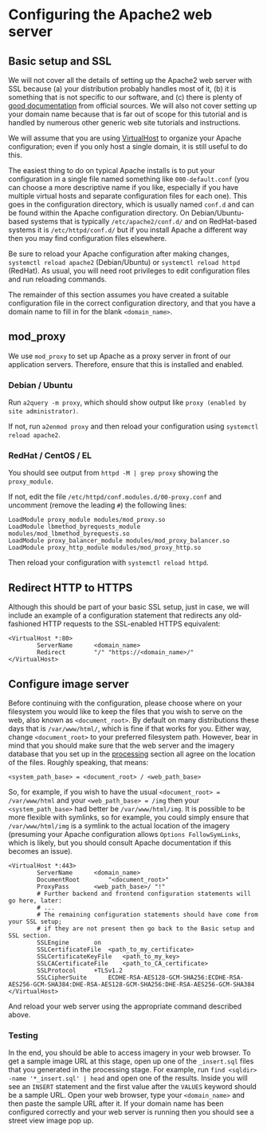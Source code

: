 # Configuring the Apache2 web server

## Basic setup and SSL

We will not cover all the details of setting up the Apache2 web server with SSL because (a) your distribution probably handles most of it, (b) it is something that is not specific to our software, and (c) there is plenty of [good documentation](https://httpd.apache.org/docs/2.4/ssl/ssl_howto.html) from official sources. We will also not cover setting up your domain name because that is far out of scope for this tutorial and is handled by numerous other generic web site tutorials and instructions.

We will assume that you are using [VirtualHost](https://httpd.apache.org/docs/2.4/vhosts/) to organize your Apache configuration; even if you only host a single domain, it is still useful to do this.

The easiest thing to do on typical Apache installs is to put your configuration in a single file named something like `000-default.conf` (you can choose a more descriptive name if you like, especially if you have multiple virtual hosts and separate configuration files for each one). This goes in the configuration directory, which is usually named `conf.d` and can be found within the Apache configuration directory. On Debian/Ubuntu-based systems that is typically `/etc/apache2/conf.d/` and on RedHat-based systems it is `/etc/httpd/conf.d/` but if you install Apache a different way then you may find configuration files elsewhere.

Be sure to reload your Apache configuration after making changes, `systemctl reload apache2` (Debian/Ubuntu) or `systemctl reload httpd` (RedHat). As usual, you will need root privileges to edit configuration files and run reloading commands.

The remainder of this section assumes you have created a suitable configuration file in the correct configuration directory, and that you have a domain name to fill in for the blank `<domain_name>`.

## mod_proxy

We use `mod_proxy` to set up Apache as a proxy server in front of our application servers. Therefore, ensure that this is installed and enabled.

### Debian / Ubuntu

Run `a2query -m proxy`, which should show output like `proxy (enabled by site administrator)`.

If not, run `a2enmod proxy` and then reload your configuration using `systemctl reload apache2`.

### RedHat / CentOS / EL
You should see output from `httpd -M | grep proxy` showing the `proxy_module`.

If not, edit the file `/etc/httpd/conf.modules.d/00-proxy.conf` and uncomment (remove the leading `#`) the following lines:

    LoadModule proxy_module modules/mod_proxy.so
    LoadModule lbmethod_byrequests_module modules/mod_lbmethod_byrequests.so
    LoadModule proxy_balancer_module modules/mod_proxy_balancer.so
    LoadModule proxy_http_module modules/mod_proxy_http.so

Then reload your configuration with `systemctl reload httpd`.

## Redirect HTTP to HTTPS

Although this should be part of your basic SSL setup, just in case, we will include an example of a configuration statement that redirects any old-fashioned HTTP requests to the SSL-enabled HTTPS equivalent:

    <VirtualHost *:80>
            ServerName		<domain_name>
            Redirect		"/" "https://<domain_name>/"
    </VirtualHost>

## Configure image server

Before continuing with the configuration, please choose where on your filesystem you would like to keep the files that you wish to serve on the web, also known as `<document_root>`. By default on many distributions these days that is `/var/www/html/`, which is fine if that works for you. Either way, change `<document_root>` to your preferred filesystem path. However, bear in mind that you should make sure that the web server and the imagery database that you set up in the [processing](processing.md) section all agree on the location of the files. Roughly speaking, that means:

    <system_path_base> = <document_root> / <web_path_base>

So, for example, if you wish to have the usual `<document_root> = /var/www/html` and your `<web_path_base> = /img` then your `<system_path_base>` had better be `/var/www/html/img`. It is possible to be more flexible with symlinks, so for example, you could simply ensure that `/var/www/html/img` is a symlink to the actual location of the imagery (presuming your Apache configuration allows `Options FollowSymLinks`, which is likely, but you should consult Apache documentation if this becomes an issue).

    <VirtualHost *:443>
            ServerName		<domain_name>
            DocumentRoot        "<document_root>"
            ProxyPass		<web_path_base>/ "!"
            # Further backend and frontend configuration statements will go here, later:
            # ...
            # The remaining configuration statements should have come from your SSL setup;
            # if they are not present then go back to the Basic setup and SSL section.
            SSLEngine		on
            SSLCertificateFile	<path_to_my_certificate>
            SSLCertificateKeyFile	<path_to_my_key>
            SSLCACertificateFile	<path_to_CA_certificate>
            SSLProtocol		+TLSv1.2
            SSLCipherSuite      ECDHE-RSA-AES128-GCM-SHA256:ECDHE-RSA-AES256-GCM-SHA384:DHE-RSA-AES128-GCM-SHA256:DHE-RSA-AES256-GCM-SHA384
    </VirtualHost>

And reload your web server using the appropriate command described above.

### Testing

In the end, you should be able to access imagery in your web browser. To get a sample image URL at this stage, open up one of the `_insert.sql` files that you generated in the processing stage. For example, run `find <sqldir> -name '*_insert.sql' | head` and open one of the results. Inside you will see an `INSERT` statement and the first value after the `VALUES` keyword should be a sample URL. Open your web browser, type your `<domain_name>` and then paste the sample URL after it. If your domain name has been configured correctly and your web server is running then you should see a street view image pop up.

